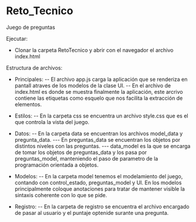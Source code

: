 # Reto_Tecnico
Juego de preguntas

Ejecutar:
- Clonar la carpeta RetoTecnico y abrir con el navegador el archivo index.html

Estructura de archivos:

   - Principales:
      -- El archivo app.js carga la aplicación que se renderiza en pantall atraves de los modelos de la clase UI.
      -- En el archivo de index.html es donde se muestra finalmente la aplicación, este arcrivo contiene las etiquetas como esquelo que nos facilita la extracción de              elementos.
   
   - Estilos:
      -- En la carpeta css se encuentra un archivo style.css que es el que controla la vista del juego.
   
   - Datos: 
      -- En la carpeta data se encuentran los archivos model_data y pregunta_data.
         --- En preguntas_data se encuentran los objetos por distintos niveles con las preguntas. 
         --- data_model es la que se encarga de tomar los objetos de preguntas_data y los pasa por preguntas_model, manteniendo el paso de parametro de la                             programación orientada a objetos. 
   
   - Modelos:
      -- En la carpeta model tenemos el modelamiento del juego, contando con control_estado, preguntas_model y UI. En los modelos principalmente coloque anotaciones              para tratar de mantener visible la sintaxis coherente con lo que se pide.
   
   - Registro:
      -- En la carpeta de registro se encuentra el archivo encargado de pasar al usuario y el puntaje optenide surante una pregunta.
    

